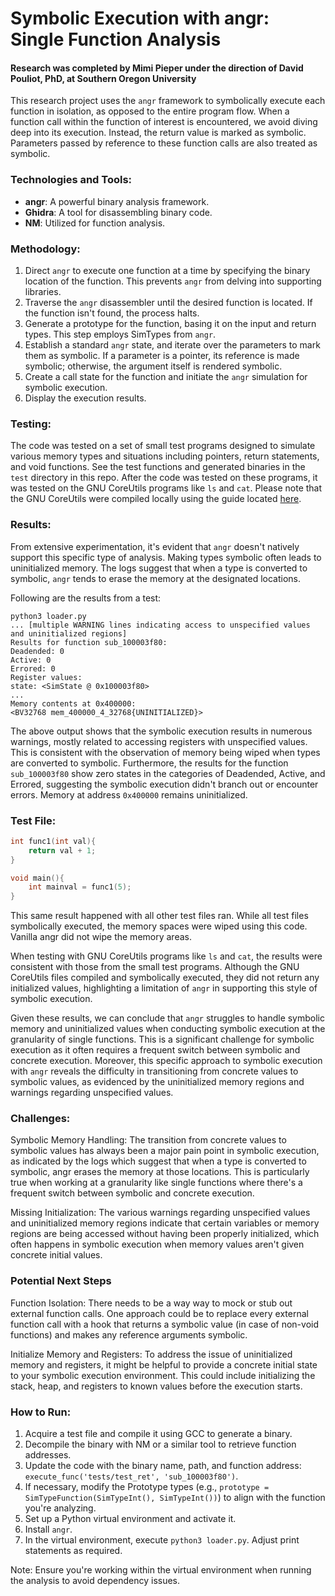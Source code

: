 # Symbolic Execution with angr: Single Function Analysis
#### Research was completed by Mimi Pieper under the direction of David Pouliot, PhD, at Southern Oregon University

This research project uses the `angr` framework to symbolically execute each function in isolation, as opposed to the entire program flow. When a function call within the function of interest is encountered, we avoid diving deep into its execution. Instead, the return value is marked as symbolic. Parameters passed by reference to these function calls are also treated as symbolic.

### Technologies and Tools:
- **angr**: A powerful binary analysis framework.
- **Ghidra**: A tool for disassembling binary code.
- **NM**: Utilized for function analysis.

### Methodology:
1. Direct `angr` to execute one function at a time by specifying the binary location of the function. This prevents `angr` from delving into supporting libraries.
2. Traverse the `angr` disassembler until the desired function is located. If the function isn't found, the process halts.
3. Generate a prototype for the function, basing it on the input and return types. This step employs SimTypes from `angr`.
4. Establish a standard `angr` state, and iterate over the parameters to mark them as symbolic. If a parameter is a pointer, its reference is made symbolic; otherwise, the argument itself is rendered symbolic.
5. Create a call state for the function and initiate the `angr` simulation for symbolic execution.
6. Display the execution results.

### Testing:
The code was tested on a set of small test programs designed to simulate various memory types and situations including pointers, return statements, and void functions. See the test functions and generated binaries in the `test` directory in this repo. After the code was tested on these programs, it was tested on the GNU CoreUtils programs like `ls` and `cat`. Please note that the GNU CoreUtils were compiled locally using the guide located [here]([https://link-url-here.org](https://askubuntu.com/questions/976002/how-to-compile-the-sorcecode-of-the-offical-ls-c-source-code)).

### Results:
From extensive experimentation, it's evident that `angr` doesn't natively support this specific type of analysis. Making types symbolic often leads to uninitialized memory. The logs suggest that when a type is converted to symbolic, `angr` tends to erase the memory at the designated locations.

Following are the results from a test:
```
python3 loader.py
... [multiple WARNING lines indicating access to unspecified values and uninitialized regions]
Results for function sub_100003f80:
Deadended: 0
Active: 0
Errored: 0
Register values:
state: <SimState @ 0x100003f80>
...
Memory contents at 0x400000:
<BV32768 mem_400000_4_32768{UNINITIALIZED}>
```
The above output shows that the symbolic execution results in numerous warnings, mostly related to accessing registers with unspecified values. This is consistent with the observation of memory being wiped when types are converted to symbolic. Furthermore, the results for the function `sub_100003f80` show zero states in the categories of Deadended, Active, and Errored, suggesting the symbolic execution didn't branch out or encounter errors. Memory at address `0x400000` remains uninitialized.

### Test File:
```c
int func1(int val){
    return val + 1;
}

void main(){
    int mainval = func1(5);
}
```
This same result happened with all other test files ran. While all test files symbolically executed, the memory spaces were wiped using this code. Vanilla angr did not wipe the memory areas. 

When testing with GNU CoreUtils programs like `ls` and `cat`, the results were consistent with those from the small test programs. Although the GNU CoreUtils files compiled and symbolically executed, they did not return any initialized values, highlighting a limitation of `angr` in supporting this style of symbolic execution.

Given these results, we can conclude that `angr` struggles to handle symbolic memory and uninitialized values when conducting symbolic execution at the granularity of single functions. This is a significant challenge for symbolic execution as it often requires a frequent switch between symbolic and concrete execution. Moreover, this specific approach to symbolic execution with `angr` reveals the difficulty in transitioning from concrete values to symbolic values, as evidenced by the uninitialized memory regions and warnings regarding unspecified values.

### Challenges:
Symbolic Memory Handling: The transition from concrete values to symbolic values has always been a major pain point in symbolic execution, as indicated by the logs which suggest that when a type is converted to symbolic, angr erases the memory at those locations. This is particularly true when working at a granularity like single functions where there's a frequent switch between symbolic and concrete execution.

Missing Initialization: The various warnings regarding unspecified values and uninitialized memory regions indicate that certain variables or memory regions are being accessed without having been properly initialized, which often happens in symbolic execution when memory values aren't given concrete initial values.

### Potential Next Steps
Function Isolation: There needs to be a way way to mock or stub out external function calls. One approach could be to replace every external function call with a hook that returns a symbolic value (in case of non-void functions) and makes any reference arguments symbolic.

Initialize Memory and Registers: To address the issue of uninitialized memory and registers, it might be helpful to provide a concrete initial state to your symbolic execution environment. This could include initializing the stack, heap, and registers to known values before the execution starts.

### How to Run:
1. Acquire a test file and compile it using GCC to generate a binary.
2. Decompile the binary with NM or a similar tool to retrieve function addresses.
3. Update the code with the binary name, path, and function address: `execute_func('tests/test_ret', 'sub_100003f80')`.
4. If necessary, modify the Prototype types (e.g., `prototype = SimTypeFunction(SimTypeInt(), SimTypeInt())`) to align with the function you're analyzing.
5. Set up a Python virtual environment and activate it.
6. Install `angr`.
7. In the virtual environment, execute `python3 loader.py`. Adjust print statements as required.

Note: Ensure you're working within the virtual environment when running the analysis to avoid dependency issues.
